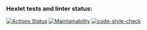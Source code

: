 ### Hexlet tests and linter status:
[![Actions Status](https://github.com/maximimby/frontend-project-lvl1/workflows/hexlet-check/badge.svg)](https://github.com/maximimby/frontend-project-lvl1/actions)
[![Maintainability](https://api.codeclimate.com/v1/badges/807538c95578ae6a0bf9/maintainability)](https://codeclimate.com/github/maximimby/frontend-project-lvl1/maintainability)
[![code-style-check](https://github.com/maximimby/frontend-project-lvl1/actions/workflows/code-style-check.yml/badge.svg)](https://github.com/maximimby/frontend-project-lvl1/actions/workflows/code-style-check.yml)